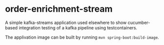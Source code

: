 # order-enrichment-stream

A simple kafka-streams application used elsewhere to show cucumber-based integration testing of a kafka pipeline using testcontainers.

The applivation image can be built by running `mvn spring-boot:build-image`.
